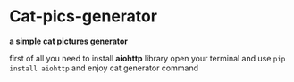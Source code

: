 # Cat-pics-generator
**a simple cat pictures generator**

first of all you need to install **aiohttp** library
open your terminal and use `pip install aiohttp`
and enjoy cat generator command
